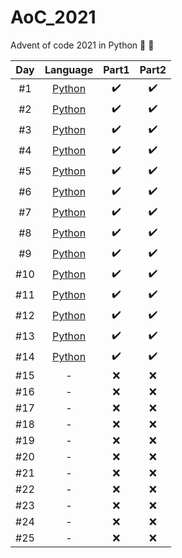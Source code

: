 # AoC_2021
Advent of code 2021 in Python 🎄 🎅


| Day   |      Language      |  Part1 | Part2 |
|:----------:|:-------------:|:------:|:------:|
| #1 |  [Python](./01_py/) | :heavy_check_mark: | :heavy_check_mark: |
| #2 |  [Python](./02_py/) | :heavy_check_mark: | :heavy_check_mark: |
| #3 |  [Python](./03_py/) | :heavy_check_mark: | :heavy_check_mark: |
| #4 |  [Python](./04_py/) | :heavy_check_mark: | :heavy_check_mark: |
| #5 |  [Python](./05_py/) | :heavy_check_mark: | :heavy_check_mark: |
| #6 |  [Python](./06_py/) | :heavy_check_mark: | :heavy_check_mark: |
| #7 |  [Python](./07_py/) | :heavy_check_mark: | :heavy_check_mark: |
| #8 |  [Python](./08_py/) | :heavy_check_mark: | :heavy_check_mark: |
| #9 |  [Python](./09_py/) | :heavy_check_mark: | :heavy_check_mark: |
| #10 |  [Python](./10_py/) | :heavy_check_mark: | :heavy_check_mark: |
| #11 |  [Python](./11_py/) | :heavy_check_mark: | :heavy_check_mark: |
| #12 |  [Python](./12_py/) | :heavy_check_mark: | :heavy_check_mark: |
| #13 |  [Python](./13_py/) | :heavy_check_mark: | :heavy_check_mark: |
| #14 |  [Python](./14_py/) | :heavy_check_mark: | :heavy_check_mark: |
| #15 | - | :x: | :x: |
| #16 | - | :x: | :x: |
| #17 | - | :x: | :x: |
| #18 | - | :x: | :x: |
| #19 | - | :x: | :x: |
| #20 | - | :x: | :x: |
| #21 | - | :x: | :x: |
| #22 | - | :x: | :x: |
| #23 | - | :x: | :x: |
| #24 | - | :x: | :x: |
| #25 | - | :x: | :x: |
